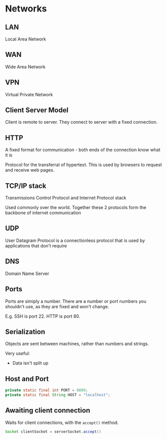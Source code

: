 # Networks

## LAN

Local Area Network

## WAN

Wide Area Network

## VPN

Virtual Private Network

## Client Server Model

Client is remote to server. They connect to server with a fixed connection.

## HTTP

A fixed format for communication - both ends of the connection know what it is

Protocol for the transferral of hypertext. This is used by browsers to request and receive web pages.

## TCP/IP stack

Transmissions Control Protocol and Internet Protocol stack

Used commonly over the world. Together these 2 protocols form the backbone of internet communication

## UDP

User Datagram Protocol is a connectionless protocol that is used by applications that don't require 

## DNS

Domain Name Server

## Ports

Ports are simiply a number. There are a number or port numbers you shouldn't use, as they are fixed and won't change.

E.g. SSH is port 22. HTTP is port 80.

## Serialization

Objects are sent between machines, rather than numbers and strings.

Very useful:
- Data isn't split up

## Host and Port

```java
private static final int PORT = 8889;
private static final String HOST = "localhost"; 
```

## Awaiting client connection

Waits for  client connections, with the `accept()` method.
```java
Socket clientSocket = serverSocket.accept()
```

